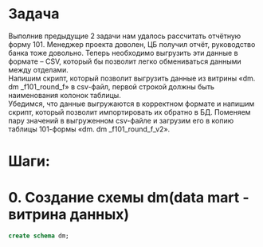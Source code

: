# Задача
Выполнив предыдущие 2 задачи нам удалось рассчитать отчётную форму 101. Менеджер проекта доволен, ЦБ получил отчёт, руководство банка тоже довольно. Теперь необходимо выгрузить эти данные в формате – CSV, который бы позволит легко обмениваться данными между отделами.  
Напишим скрипт, который позволит выгрузить данные из витрины «dm. dm _f101_round_f» в csv-файл, первой строкой должны быть наименования колонок таблицы.  
Убедимся, что данные выгружаются в корректном формате и напишим скрипт, который позволит импортировать их обратно в БД. 
Поменяем пару значений в выгруженном csv-файле и загрузим его в копию таблицы 101-формы «dm. dm _f101_round_f_v2».

# Шаги:
# 0. Создание схемы dm(data mart - витрина данных)
```sql
create schema dm;
